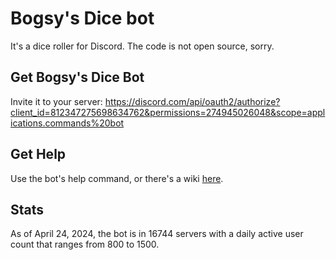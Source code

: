 # Bogsy's Dice bot
It's a dice roller for Discord. The code is not open source, sorry.

## Get Bogsy's Dice Bot
Invite it to your server: https://discord.com/api/oauth2/authorize?client_id=812347275698634762&permissions=274945026048&scope=applications.commands%20bot

## Get Help
Use the bot's help command, or there's a wiki [here](https://github.com/ProfSamScott/bogsy-s-dice-bot/wiki/Bogsy's-Dice-Bot:-Basics).

## Stats
As of April 24, 2024, the bot is in 16744 servers with a daily active user count that ranges from 800 to 1500.
